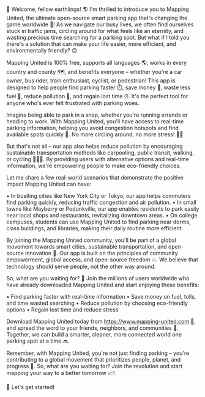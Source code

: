 🎉 Welcome, fellow earthlings! 🌎 I'm thrilled to introduce you to Mapping United, the ultimate open-source smart parking app that's changing the game worldwide 🚀! As we navigate our busy lives, we often find ourselves stuck in traffic jams, circling around for what feels like an eternity, and wasting precious time searching for a parking spot. But what if I told you there's a solution that can make your life easier, more efficient, and environmentally friendly? 😊

Mapping United is 100% free, supports all languages 🌎, works in every country and county 🗺️, and benefits everyone – whether you're a car owner, bus rider, train enthusiast, cyclist, or pedestrian! This app is designed to help people find parking faster ⏱️, save money 💸, waste less fuel 🔋, reduce pollution 🌟, and regain lost time ⏰. It's the perfect tool for anyone who's ever felt frustrated with parking woes.

Imagine being able to park in a snap, whether you're running errands or heading to work. With Mapping United, you'll have access to real-time parking information, helping you avoid congestion hotspots and find available spots quickly 📍. No more circling around, no more stress! 🙅‍♀️

But that's not all – our app also helps reduce pollution by encouraging sustainable transportation methods like carpooling, public transit, walking, or cycling 🚴‍♂️🚌. By providing users with alternative options and real-time information, we're empowering people to make eco-friendly choices.

Let me share a few real-world scenarios that demonstrate the positive impact Mapping United can have:

• In bustling cities like New York City or Tokyo, our app helps commuters find parking quickly, reducing traffic congestion and air pollution.
• In small towns like Mayberry or Podunkville, our app enables residents to park easily near local shops and restaurants, revitalizing downtown areas.
• On college campuses, students can use Mapping United to find parking near dorms, class buildings, and libraries, making their daily routine more efficient.

By joining the Mapping United community, you'll be part of a global movement towards smart cities, sustainable transportation, and open-source innovation 🌟. Our app is built on the principles of community empowerment, global access, and open-source freedom 💥. We believe that technology should serve people, not the other way around.

So, what are you waiting for? 🤔 Join the millions of users worldwide who have already downloaded Mapping United and start enjoying these benefits:

• Find parking faster with real-time information
• Save money on fuel, tolls, and time wasted searching
• Reduce pollution by choosing eco-friendly options
• Regain lost time and reduce stress

Download Mapping United today from https://www.mapping-united.com 📲, and spread the word to your friends, neighbors, and communities 👫. Together, we can build a smarter, cleaner, more connected world one parking spot at a time 🔜.

Remember, with Mapping United, you're not just finding parking – you're contributing to a global movement that prioritizes people, planet, and progress 🌟. So, what are you waiting for? Join the revolution and start mapping your way to a better tomorrow 📈!

🎉 Let's get started!